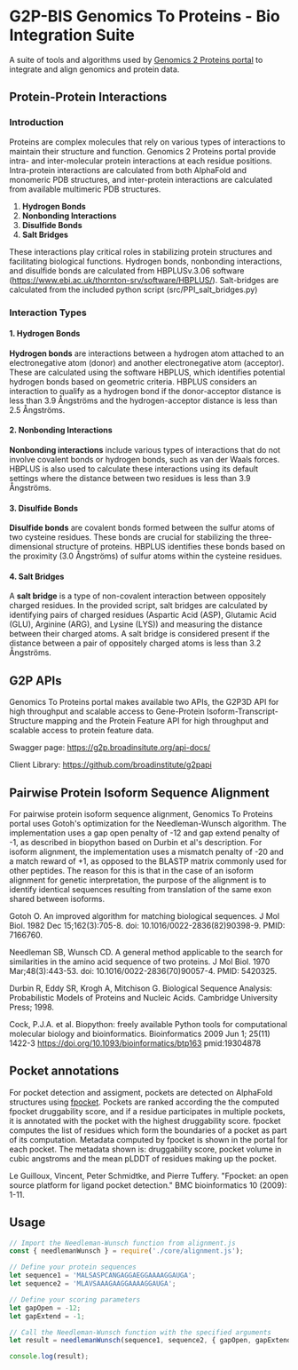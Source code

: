 # G2P-BIS Genomics To Proteins - Bio Integration Suite
A suite of tools and algorithms used by [Genomics 2 Proteins portal](https://g2p.broadinstitute.org) to integrate and align genomics and protein data.

## Protein-Protein Interactions

### Introduction

Proteins are complex molecules that rely on various types of interactions to maintain their structure and function. Genomics 2 Proteins portal provide intra- and inter-molecular protein interactions at each residue positions. Intra-protein interactions are calculated from both AlphaFold and monomeric PDB structures, and inter-protein interactions are calculated from available multimeric PDB structures. 


1. **Hydrogen Bonds**
1. **Nonbonding Interactions**
1. **Disulfide Bonds**
1. **Salt Bridges**

These interactions play critical roles in stabilizing protein structures and facilitating biological functions. Hydrogen bonds, nonbonding interactions, and disulfide bonds are calculated from HBPLUSv.3.06 software (https://www.ebi.ac.uk/thornton-srv/software/HBPLUS/). Salt-bridges are calculated from the included python script (src/PPI_salt_bridges.py)

### Interaction Types


#### 1. Hydrogen Bonds

**Hydrogen bonds** are interactions between a hydrogen atom attached to an electronegative atom (donor) and another electronegative atom (acceptor). These are calculated using the software HBPLUS, which identifies potential hydrogen bonds based on geometric criteria. HBPLUS considers an interaction to qualify as a hydrogen bond if the donor-acceptor distance is less than 3.9 Ångströms and the hydrogen-acceptor distance is less than 2.5 Ångströms.


#### 2. Nonbonding Interactions

**Nonbonding interactions** include various types of interactions that do not involve covalent bonds or hydrogen bonds, such as van der Waals forces. HBPLUS is also used to calculate these interactions using its default settings where the distance between two residues is less than 3.9 Ångströms.

#### 3. Disulfide Bonds

**Disulfide bonds** are covalent bonds formed between the sulfur atoms of two cysteine residues. These bonds are crucial for stabilizing the three-dimensional structure of proteins. HBPLUS identifies these bonds based on the proximity (3.0 Ångströms) of sulfur atoms within the cysteine residues.

#### 4. Salt Bridges

A **salt bridge** is a type of non-covalent interaction between oppositely charged residues. In the provided script, salt bridges are calculated by identifying pairs of charged residues (Aspartic Acid (ASP), Glutamic Acid (GLU), Arginine (ARG), and Lysine (LYS)) and measuring the distance between their charged atoms. A salt bridge is considered present if the distance between a pair of oppositely charged atoms is less than 3.2 Ångströms.

## G2P APIs
Genomics To Proteins portal makes available two APIs, the G2P3D API for high throughput and scalable access to Gene-Protein Isoform-Transcript-Structure mapping and the Protein Feature API for high throughput and scalable access to protein feature data.

Swagger page: https://g2p.broadinsitute.org/api-docs/

Client Library: https://github.com/broadinstitute/g2papi

## Pairwise Protein Isoform Sequence Alignment
For pairwise protein isoform sequence alignment, Genomics To Proteins portal uses Gotoh's optimization for the Needleman-Wunsch algorithm. The implementation uses a gap open penalty of -12 and gap extend penalty of -1, as described in biopython based on Durbin et al's description. For isoform alignment, the implementation uses a mismatch penalty of -20 and a match reward of +1, as opposed to the BLASTP matrix commonly used for other peptides. The reason for this is that in the case of an isoform alignment for genetic interpretation, the purpose of the alignment is to identify identical sequences resulting from translation of the same exon shared between isoforms. 

Gotoh O. An improved algorithm for matching biological sequences. J Mol Biol. 1982 Dec 15;162(3):705-8. doi: 10.1016/0022-2836(82)90398-9. PMID: 7166760.

Needleman SB, Wunsch CD. A general method applicable to the search for similarities in the amino acid sequence of two proteins. J Mol Biol. 1970 Mar;48(3):443-53. doi: 10.1016/0022-2836(70)90057-4. PMID: 5420325.

Durbin R, Eddy SR, Krogh A, Mitchison G. Biological Sequence Analysis: Probabilistic Models of Proteins and Nucleic Acids. Cambridge University Press; 1998.

Cock, P.J.A. et al. Biopython: freely available Python tools for computational molecular biology and bioinformatics. Bioinformatics 2009 Jun 1; 25(11) 1422-3 https://doi.org/10.1093/bioinformatics/btp163 pmid:19304878

## Pocket annotations
For pocket detection and assigment, pockets are detected on AlphaFold structures using [fpocket](https://github.com/Discngine/fpocket). Pockets are ranked according the the computed fpocket druggability score, and if a residue participates in multiple pockets, it is annotated with the pocket with the highest druggability score. fpocket computes the list of residues which form the boundaries of a pocket as part of its computation. Metadata computed by fpocket is shown in the portal for each pocket. The metadata shown is: druggability score, pocket volume in cubic angstroms and the mean pLDDT of residues making up the pocket.

Le Guilloux, Vincent, Peter Schmidtke, and Pierre Tuffery. "Fpocket: an open source platform for ligand pocket detection." BMC bioinformatics 10 (2009): 1-11.

## Usage

```javascript
// Import the Needleman-Wunsch function from alignment.js
const { needlemanWunsch } = require('./core/alignment.js');

// Define your protein sequences
let sequence1 = 'MALSASPCANGAGGAEGGAAAAGGAUGA';
let sequence2 = 'MLAVSAAAGAAGGAAAAGGAUGA';

// Define your scoring parameters
let gapOpen = -12;
let gapExtend = -1;

// Call the Needleman-Wunsch function with the specified arguments
let result = needlemanWunsch(sequence1, sequence2, { gapOpen, gapExtend });

console.log(result);
```

